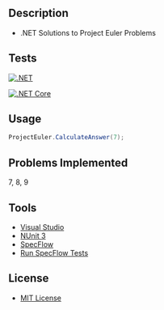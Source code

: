 ## Description
* .NET Solutions to Project Euler Problems

## Tests
[![.NET](https://github.com/cryptic-wizard/dotnet-project-euler/actions/workflows/dotnet.yml/badge.svg)](https://github.com/cryptic-wizard/dotnet-project-euler/actions/workflows/dotnet.yml)

[![.NET Core](https://github.com/cryptic-wizard/dotnet-project-euler/actions/workflows/dotnetcore.yml/badge.svg)](https://github.com/cryptic-wizard/dotnet-project-euler/actions/workflows/dotnetcore.yml)

## Usage
```C#
ProjectEuler.CalculateAnswer(7);
```

## Problems Implemented
7, 8, 9

## Tools
* [Visual Studio](https://visualstudio.microsoft.com/vs/)
* [NUnit 3](https://nunit.org/)
* [SpecFlow](https://specflow.org/tools/specflow/)
* [Run SpecFlow Tests](https://github.com/marketplace/actions/run-specflow-tests)
## License
* [MIT License](https://github.com/cryptic-wizard/dotnet-project-euler/blob/main/LICENSE.md)
